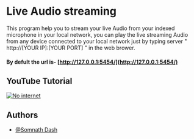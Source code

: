 # Live Audio streaming

This program help you to stream your live Audio from your indexed microphone in your local network, you can play the live streaming Audio from any device connected to your local network just by typing server " http://[YOUR IP]:[YOUR PORT] " in the web brower.

#### By defult the url is- [http://127.0.0.1:5454/](http://127.0.0.1:5454/)

## YouTube Tutorial 
 [![No internet](https://github.com/somnathdashs/Live-Audio-Streaming/blob/main/template/IMG_!.jpg?raw=true)](https://youtu.be/Vbr5lnB-4to)



## Authors

- [@Somnath Dash](https://somnathdashs.github.io/)
